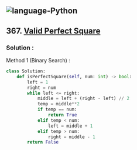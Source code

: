 ![language-Python](https://img.shields.io/badge/%20-Python-ffd43b?style=for-the-badge&logo=PYTHON)
---

## 367. [Valid Perfect Square](https://leetcode.com/problems/valid-perfect-square)

### Solution :

Method 1 (Binary Search) :
```python
class Solution:
    def isPerfectSquare(self, num: int) -> bool:
        left = 1
        right = num
        while left <= right:
            middle = left + (right - left) // 2
            temp = middle**2
            if temp == num:
                return True
            elif temp < num:
                left = middle + 1
            elif temp > num:
                right = middle - 1
        return False
```
